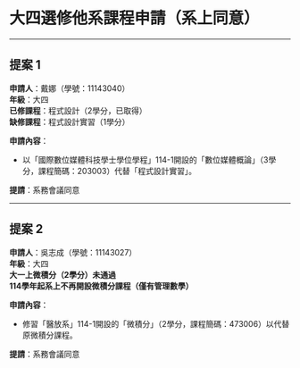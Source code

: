 # 大四選修他系課程申請（系上同意）

---

## 提案 1

**申請人**：戴娜（學號：11143040）  
**年級**：大四  
**已修課程**：程式設計（2學分，已取得）  
**缺修課程**：程式設計實習（1學分）

**申請內容**：
- 以「國際數位媒體科技學士學位學程」114-1開設的「數位媒體概論」（3學分，課程簡碼：203003）代替「程式設計實習」。

**提請**：系務會議同意

---

## 提案 2

**申請人**：吳志成（學號：11143027）  
**年級**：大四  
**大一上微積分（2學分）未通過**  
**114學年起系上不再開設微積分課程（僅有管理數學）**

**申請內容**：
- 修習「醫放系」114-1開設的「微積分」（2學分，課程簡碼：473006）以代替原微積分課程。

**提請**：系務會議同意